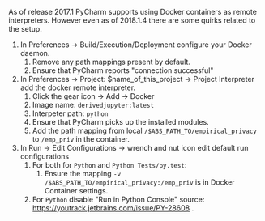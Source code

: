 As of release 2017.1 PyCharm supports using Docker containers as remote interpreters.
However even as of 2018.1.4 there are some quirks related to the setup.

1. In Preferences -> Build/Execution/Deployment configure your Docker daemon.
    1. Remove any path mappings present by default.
    2. Ensure that PyCharm reports "connection successful"
2. In Preferences -> Project: $name_of_this_project -> Project Interpreter add the docker remote interpreter.
    1. Click the gear icon -> Add -> Docker
    2. Image name: `derivedjupyter:latest`
    3. Interpeter path: `python`
    4. Ensure that PyCharm picks up the installed modules.
    5. Add the path mapping from local `/$ABS_PATH_TO/empirical_privacy` to `/emp_priv` in the container.
3. In Run -> Edit Configurations -> wrench and nut icon edit default run configurations
    1. For both for `Python` and `Python Tests/py.test`:
        1. Ensure the mapping `-v /$ABS_PATH_TO/empirical_privacy:/emp_priv` is in Docker Container settings.
    2. For `Python` disable "Run in Python Console" source: https://youtrack.jetbrains.com/issue/PY-28608 .